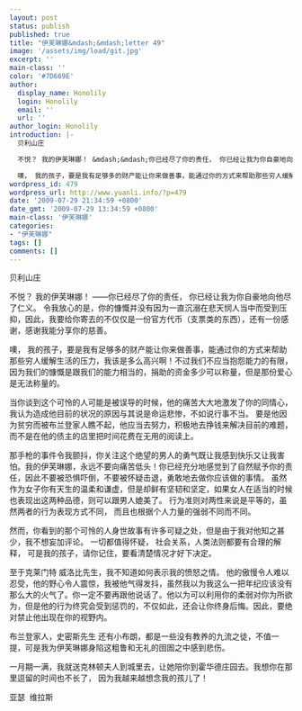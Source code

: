 ```yaml
---
layout: post
status: publish
published: true
title: "伊芙琳娜&mdash;&mdash;letter 49"
image: '/assets/img/load/git.jpg'
excerpt: ''
main-class: ''
color: '#7D669E'
author:
  display_name: Honolily
  login: Honolily
  email: ''
  url: ''
author_login: Honolily
introduction: |-
  贝利山庄

  不悦？ 我的伊芙琳娜！ &mdash;&mdash;你已经尽了你的责任， 你已经让我为你自豪地向他尽了仁义。 令我放心的是，你的慷慨并没有因为一直沉溺在悲天悯人当中而受到压抑，因此，我要给你寄去的不仅仅是一份官方代币（支票类的东西），还有一份感谢，感谢我能分享你的慈善。

  噢， 我的孩子，要是我有足够多的财产能让你来做善事，能通过你的方式来帮助那些穷人缓解生活的压力，我该是多么高兴啊！不过我们不应当抱怨能力的有限，因为我们的慷慨是跟我们的能力相当的，捐助的资金多少可以称量，但是那份爱心是无法称量的。
wordpress_id: 479
wordpress_url: http://www.yuanli.info/?p=479
date: '2009-07-29 21:34:59 +0800'
date_gmt: '2009-07-29 13:34:59 +0800'
main-class: '伊芙琳娜'
categories:
- "伊芙琳娜"
tags: []
comments: []
---
```

贝利山庄

不悦？ 我的伊芙琳娜！ &mdash;&mdash;你已经尽了你的责任， 你已经让我为你自豪地向他尽了仁义。 令我放心的是，你的慷慨并没有因为一直沉溺在悲天悯人当中而受到压抑，因此，我要给你寄去的不仅仅是一份官方代币（支票类的东西），还有一份感谢，感谢我能分享你的慈善。

噢， 我的孩子，要是我有足够多的财产能让你来做善事，能通过你的方式来帮助那些穷人缓解生活的压力，我该是多么高兴啊！不过我们不应当抱怨能力的有限，因为我们的慷慨是跟我们的能力相当的，捐助的资金多少可以称量，但是那份爱心是无法称量的。

当你谈到这个可怜的人可能是被误导的时候，他的痛苦大大地激发了你的同情心，我认为造成他目前的状况的原因与其说是命运悲惨，不如说行事不当。 要是他因为贫穷而被布兰登家人瞧不起，他应当去努力，积极地去挣钱来解决目前的难题，而不是在他的债主的店里把时间花费在无用的阅读上。

那手枪的事件令我颤抖，你关注这个绝望的男人的勇气既让我感到快乐又让我害怕。我的伊芙琳娜，永远不要向痛苦低头！你已经充分地感觉到了自然赋予你的责任，因此不要被恐惧吓倒，不要被怀疑击退，勇敢地去做你应该做的事情。 虽然作为女子你有天生的温柔和谦虚，但是却鲜有坚韧和坚定，如果女人在适当的时候也表现出这两种品德，则可以跟男人媲美了。 行为准则对两性来说是平等的，虽然两者的行为表现方式不同， 而且也根据个人力量的强弱不同而不同。

然而，你看到的那个可怜的人身世故事有许多可疑之处，但是由于我对他知之甚少，我不想妄加评论。 一切都值得怀疑， 社会关系，人类法则都要有合理的解释， 可是我的孩子，请你记住，要看清楚情况才好下决定。

至于克莱门特 威洛比先生，我不知道如何表示我的愤怒之情。 他的傲慢令人难以忍受，他的野心令人震惊，我被他气得发抖，虽然我以为我这么一把年纪应该没有那么大的火气了。你一定不要再跟他说话了。他以为可以利用你的柔弱对你为所欲为，但是他的行为终究会受到惩罚的，不仅如此，还会让你终身后悔。因此，要绝对禁止他出现在你的视野内。

布兰登家人，史密斯先生 还有小布朗，都是一些没有教养的九流之徒，不值一提，可是我为伊芙琳娜身陷这粗鲁和无礼的囹圄之中感到悲伤。

一月期一满，我就送克林顿夫人到城里去，让她陪你到霍华德庄园去。我想你在那里逗留的时间也不长了， 因为我越来越想念我的孩儿了！

亚瑟&nbsp; 维拉斯

